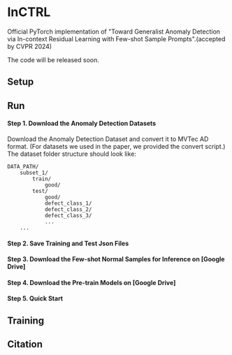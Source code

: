 # InCTRL

Official PyTorch implementation of "Toward Generalist Anomaly Detection via In-context Residual Learning with Few-shot Sample Prompts".(accepted by CVPR 2024)

The code will be released soon.

## Setup

## Run
#### Step 1. Download the Anomaly Detection Datasets

Download the Anomaly Detection Dataset and convert it to MVTec AD format. (For datasets we used in the paper, we provided the convert script.) 
The dataset folder structure should look like:
```
DATA_PATH/
    subset_1/
        train/
            good/
        test/
            good/
            defect_class_1/
            defect_class_2/
            defect_class_3/
            ...
    ...
```
#### Step 2. Save Training and Test Json Files

#### Step 3. Download the Few-shot Normal Samples for Inference on [Google Drive]

#### Step 4. Download the Pre-train Models on [Google Drive]

#### Step 5. Quick Start

## Training

## Citation

